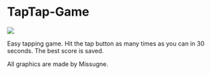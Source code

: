 # TapTap-Game

<img src="https://repository-images.githubusercontent.com/184172366/df054200-95e3-11ea-9d45-b27cbb80bc2e">

Easy tapping game. Hit the tap button as many times as you can in 30 seconds. The best score is saved.<br>

All graphics are made by Missugne.<br>
